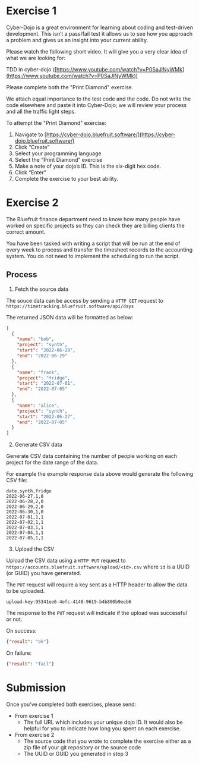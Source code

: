 # Exercise 1

Cyber-Dojo is a great environment for learning about coding and test-driven development. This isn’t a pass/fail test it allows us to see how you approach a problem and gives us an insight into your current ability.

Please watch the following short video. It will give you a very clear idea of what we are looking for:

TDD in cyber-dojo ([https://www.youtube.com/watch?v=P0SaJlNyWMk](https://www.youtube.com/watch?v=P0SaJlNyWMk))

Please complete both the "Print Diamond" exercise.

We attach equal importance to the test code and the code. Do not write the code elsewhere and paste it into Cyber-Dojo; we will review your process and all the traffic light steps.

To attempt the "Print Diamond" exercise:

1. Navigate to [https://cyber-dojo.bluefruit.software/](https://cyber-dojo.bluefruit.software/)
2. Click “Create”
3. Select your programming language
4. Select the “Print Diamond” exercise
5. Make a note of your dojo’s ID. This is the six-digit hex code.
6. Click “Enter”
7. Complete the exercise to your best ability.

# Exercise 2

The Bluefruit finance department need to know how many people have worked on specific projects so they can check they are billing clients the correct amount.

You have been tasked with writing a script that will be run at the end of every week to process and transfer the timesheet records to the accounting system. You do not need to implement the scheduling to run the script.

## Process

1. Fetch the source data

The souce data can be access by sending a ```HTTP GET``` request to ```https://timetracking.bluefruit.software/api/days```

The returned JSON data will be formatted as below:

```json
[
  {
    "name": "bob",
    "project": "synth",
    "start": "2022-06-28",
    "end": "2022-06-29"
  },
  {
    "name": "frank",
    "project": "fridge",
    "start": "2022-07-01",
    "end": "2022-07-05"
  },
  {
    "name": "alice",
    "project": "synth",
    "start": "2022-06-27",
    "end": "2022-07-05"
  }
]
```

2. Generate CSV data

Generate CSV data containing the number of people working on each project for the date range of the data.

For example the example response data above would generate the following CSV file:

```csv
date,synth,fridge
2022-06-27,1,0
2022-06-28,2,0
2022-06-29,2,0
2022-06-30,1,0
2022-07-01,1,1
2022-07-02,1,1
2022-07-03,1,1
2022-07-04,1,1
2022-07-05,1,1
```

3. Upload the CSV

Upload the CSV data using a ```HTTP PUT``` request to ```https://accounts.bluefruit.software/upload/<id>.csv``` where ```id``` is a UUID (or GUID) you have generated.

The ```PUT``` request will require a key sent as a HTTP header to allow the data to be uploaded.

```upload-key:95341ee6-4efc-4148-9619-b4b800b9eeb6```

The response to the ```PUT``` request will indicate if the upload was successful or not.

On success:
```json
{"result": "ok"}
```

On failure:
```json
{"result": "fail"}
```

# Submission

Once you've completed both exercises, please send:

* From exercise 1
  * The full URL which includes your unique dojo ID. It would also be helpful for you to indicate how long you spent on each exercise.
* From exercise 2
  * The source code that you wrote to complete the exercise either as a zip file of your git repository or the source code
  * The UUID or GUID you generated in step 3
